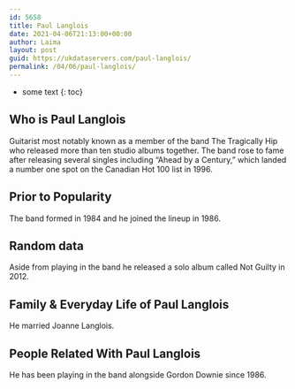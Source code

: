 ```yaml
---
id: 5658
title: Paul Langlois
date: 2021-04-06T21:13:00+00:00
author: Laima
layout: post
guid: https://ukdataservers.com/paul-langlois/
permalink: /04/06/paul-langlois/
---
```


* some text
{: toc}


## Who is Paul Langlois
                  
                  
                  
Guitarist most notably known as a member of the band The Tragically Hip who released more than ten studio albums together. The band rose to fame after releasing several singles including &#8220;Ahead by a Century,&#8221; which landed a number one spot on the Canadian Hot 100 list in 1996.
                  
              
            
              
            
                
                
                
## Prior to Popularity
                  
                  
                  
The band formed in 1984 and he joined the lineup in 1986.
                  
              
            
              
            
                
                
                
## Random data
                  
                  
                  
Aside from playing in the band he released a solo album called Not Guilty in 2012.
                  
              
            
              
            
                
                
                
## Family & Everyday Life of Paul Langlois
                  
                  
                  
He married Joanne Langlois.
                  
              
            
              
            
                
                
                
## People Related With Paul Langlois
                  
                  
                  
He has been playing in the band alongside Gordon Downie since 1986.
                  
              
            
              
            
                
              
            
              
              
            
            
              
            
          
          
          